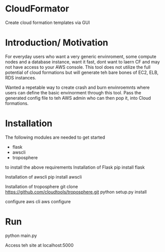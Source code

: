 CloudFormator
=============

Create cloud formation templates via GUI

Introduction/ Motivation
=============
For everyday users who want a very generic envinroment, some compute nodes and a database instance, want it fast, dont want to laern CF and may not have access to your AWS console. This tool does not utilize the full potential of cloud formations but will generate teh bare bones of EC2, ELB, RDS instances.

Wanted a repetable way to create crash and burn envinroemnts where users can define the basic  envinorment through this tool. Pass the generated config file to teh AWS admin who can then pop it, into Cloud formations.



Installation
=============
The following modules are needed to get started
 - flask
 - awscli
 - troposphere

to install the above requirements
 Installation of Flask
   pip install flask
      
 Installation of awscli
   pip install awscli
    
 Installation of troposphere
   git clone https://github.com/cloudtools/troposphere.git
   python setup.py install

 configure aws cli
   aws configure
  
  
Run
============= 

python main.py

Access teh site at localhost:5000
   
   
